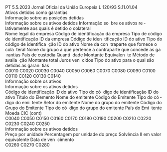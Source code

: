 PT  5.5.2023 Jornal Oficial da União Europeia L 120/93
 S.11.01.04  
Ativos detidos como garantias  
Informação sobre as posições detidas  
Informação sobre os ativos detidos  Informação so ­
bre os ativos re ­
lativamente aos 
quais é detido o 
colateral  
Nome legal 
da empresa  Código de 
identificação 
da empresa  Tipo de código 
de identificação 
ID da empresa  Código 
de iden ­
tificação 
ID do 
ativo  Tipo do 
código de 
identifica ­
ção ID do 
ativo  Nome da con ­
traparte que 
fornece o cola ­
teral  Nome do grupo 
a que pertence a 
contraparte que 
concede as ga ­
rantias  País de 
custódia  Quanti ­
dade  Montante 
Equivalen ­
te  Método 
de avalia ­
ção  Montante 
total  Juros ven ­
cidos  Tipo do ativo 
para o qual são 
detidas as garan ­
tias  
C0010  C0020  C0030  C0040  C0050  C0060  C0070  C0080  C0090  C0100  C0110  C0120  C0130  C0140  
Informação sobre os ativos  
Informação sobre os ativos detidos  
Código de 
identificação 
ID do ativo  Tipo do có ­
digo de 
identificação 
ID do ativo  Título do 
Elemento  Nome do 
emitente  Código do 
Emitente  Tipo do có ­
digo do emi ­
tente  Setor do 
emitente  Nome do 
grupo do 
emitente  Código do 
Grupo do 
Emitente  Tipo do có ­
digo do grupo 
do emitente  País do Emi ­
tente  Moeda  CIC  (cont)  
C0040  C0050  C0150  C0160  C0170  C0180  C0190  C0200  C0210  C0220  C0230  C0240  C0250  
Informação sobre os ativos detidos  
Preço por 
unidade  Percentagem 
por unidade 
do preço 
Solvência II 
em valor 
equivalente  Data de ven ­
cimento  
C0260  C0270  C0280
